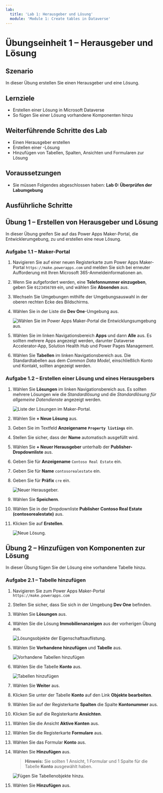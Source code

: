 ```yaml
---
lab:
  title: 'Lab 1: Herausgeber und Lösung'
  module: 'Module 1: Create tables in Dataverse'
---
```


# Übungseinheit 1 – Herausgeber und Lösung

## Szenario

In dieser Übung erstellen Sie einen Herausgeber und eine Lösung.

## Lernziele

- Erstellen einer Lösung in Microsoft Dataverse
- So fügen Sie einer Lösung vorhandene Komponenten hinzu

## Weiterführende Schritte des Lab

- Einen Herausgeber erstellen
- Erstellen einer -Lösung
- Hinzufügen von Tabellen, Spalten, Ansichten und Formularen zur Lösung
  
## Voraussetzungen

- Sie müssen Folgendes abgeschlossen haben: **Lab 0: Überprüfen der Labumgebung**

## Ausführliche Schritte

## Übung 1 – Erstellen von Herausgeber und Lösung

In dieser Übung greifen Sie auf das Power Apps Maker-Portal, die Entwicklerumgebung, zu und erstellen eine neue Lösung.

### Aufgabe 1.1 – Maker-Portal

1. Navigieren Sie auf einer neuen Registerkarte zum Power Apps Maker-Portal `https://make.powerapps.com` und melden Sie sich bei erneuter Aufforderung mit Ihren Microsoft 365-Anmeldeinformationen an.

1. Wenn Sie aufgefordert werden, eine **Telefonnummer einzugeben**, geben Sie `0123456789` ein, und wählen Sie **Absenden** aus.

1. Wechseln Sie Umgebungen mithilfe der Umgebungsauswahl in der oberen rechten Ecke des Bildschirms.

1. Wählen Sie in der Liste die **Dev One**-Umgebung aus.

    ![Wählen Sie im Power Apps Maker-Portal die Entwicklungsumgebung aus.](../media/select-dev-one-environment.png)

1. Wählen Sie im linken Navigationsbereich **Apps** und dann **Alle** aus. Es sollten mehrere Apps angezeigt werden, darunter Dataverse Accelerator-App, Solution Health Hub und Power Pages Management.

1. Wählen Sie **Tabellen** im linken Navigationsbereich aus. Die Standardtabellen aus dem *Common Data Model*, einschließlich Konto und Kontakt, sollten angezeigt werden.

### Aufgabe 1.2 – Erstellen einer Lösung und eines Herausgebers

1. Wählen Sie **Lösungen** im linken Navigationsbereich aus. Es sollten mehrere Lösungen wie die *Standardlösung* und die *Standardlösung für allgemeine Datendienste* angezeigt werden.

    ![Liste der Lösungen im Maker-Portal.](../media/solutions-list.png)

1. Wählen Sie **+ Neue Lösung** aus.

1. Geben Sie im Textfeld **Anzeigename** **`Property listings`** ein.

1. Stellen Sie sicher, dass der **Name** automatisch ausgefüllt wird.

1. Wählen Sie **+ Neuer Herausgeber** unterhalb der **Publisher-Dropdownliste** aus.

1. Geben Sie für **Anzeigename** `Contoso Real Estate` ein.

1. Geben Sie für **Name** `contosorealestate` ein.

1. Geben Sie für **Präfix** `cre` ein.

    ![Neuer Herausgeber.](../media/new-publisher.png)

1. Wählen Sie **Speichern**.

1. Wählen Sie in der Dropdownliste **Publisher** **Contoso Real Estate (contosorealestate)** aus.

1. Klicken Sie auf **Erstellen**.

    ![Neue Lösung.](../media/new-solution.png)

## Übung 2 – Hinzufügen von Komponenten zur Lösung

In dieser Übung fügen Sie der Lösung eine vorhandene Tabelle hinzu.

### Aufgabe 2.1 – Tabelle hinzufügen

1. Navigieren Sie zum Power Apps Maker-Portal `https://make.powerapps.com`

1. Stellen Sie sicher, dass Sie sich in der Umgebung **Dev One** befinden.

1. Wählen Sie **Lösungen** aus.

1. Wählen Sie die Lösung **Immobilienanzeigen** aus der vorherigen Übung aus.

    ![Lösungsobjekte der Eigenschaftsauflistung.](../media/solution-objects.png)

1. Wählen Sie **Vorhandene hinzufügen** und **Tabelle** aus.

    ![Vorhandene Tabellen hinzufügen](../media/add-existing.png)

1. Wählen Sie die Tabelle **Konto** aus.

    ![Tabellen hinzufügen](../media/add-tables.png)

1. Wählen Sie **Weiter** aus.

1. Klicken Sie unter der Tabelle **Konto** auf den Link **Objekte bearbeiten**.

1. Wählen Sie auf der Registerkarte **Spalten** die Spalte **Kontonummer** aus.

1. Klicken Sie auf die Registerkarte **Ansichten**.

1. Wählen Sie die Ansicht **Aktive Konten** aus.

1. Wählen Sie die Registerkarte **Formulare** aus.

1. Wählen Sie das Formular **Konto** aus.

1. Wählen Sie **Hinzufügen** aus.

    > **Hinweis:** Sie sollten 1 Ansicht, 1 Formular und 1 Spalte für die Tabelle **Konto** ausgewählt haben.

    ![Fügen Sie Tabellenobjekte hinzu.](../media/add-objects.png)

1. Wählen Sie **Hinzufügen** aus.
